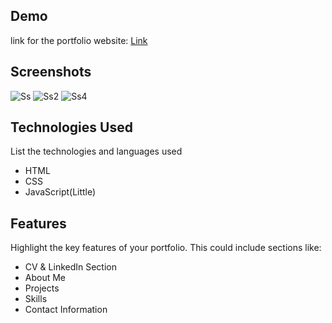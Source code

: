 
## Demo
link for the portfolio website:
[Link](https://transcendent-sundae-2b02d9.netlify.app)

## Screenshots
![Ss](https://github.com/akhilrathod09/Portfolio/assets/139549549/bc4e33d5-cd60-4015-bd34-85268e871d90)
![Ss2](https://github.com/akhilrathod09/Portfolio/assets/139549549/01c8244c-7d67-440d-b994-728534034502)
![Ss4](https://github.com/akhilrathod09/Portfolio/assets/139549549/c2c85b3c-2bbc-4658-a919-24c3d22dbace)


## Technologies Used
List the technologies and languages used

- HTML
- CSS
- JavaScript(Little)

## Features
Highlight the key features of your portfolio. This could include sections like:
- CV & LinkedIn Section
- About Me
- Projects
- Skills
- Contact Information
